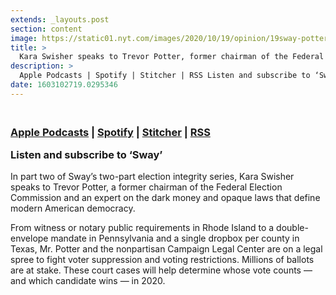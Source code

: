 ```yaml
--- 
extends: _layouts.post 
section: content 
image: https://static01.nyt.com/images/2020/10/19/opinion/19sway-potter-image/19sway-potter-image-facebookJumbo.png 
title: > 
  Kara Swisher speaks to Trevor Potter, former chairman of the Federal Election Commission and expert on American elections - The New York Times 
description: > 
  Apple Podcasts | Spotify | Stitcher | RSS Listen and subscribe to ‘Sway’In part two of Sway’s two-part election integrity series, Kara Swisher speaks to Trevor Potter, a former chairman of the Federal Election Commission and an expert on the dark money and opaque laws that define modern American democracy.From witness or notary public requirements in Rhode Island to a double-envelope mandate in Pennsylvania and a single dropbox per county in Texas, Mr. Potter and the nonpartisan Campaign Legal Center are on a legal spree to fight voter suppression and voting restrictions.Millions of ballots are at stake.These court cases will help determine whose vote counts — and which candidate wins — in 2020. 
date: 1603102719.0295346 
--- 
```

<div><h3 class="css-70ndei e1gnsphs0" id="link-1f9bacba"><span><br><a class="css-1g7m0tk" href="https://podcasts.apple.com/us/podcast/sway/id1528594034" title="" rel="noopener noreferrer" target="_blank">Apple Podcasts</a> | <a class="css-1g7m0tk" href="https://open.spotify.com/show/44fllCS2FTFr2x2kjP9xeT" title="" rel="noopener noreferrer" target="_blank">Spotify</a> | <a class="css-1g7m0tk" href="https://www.stitcher.com/podcast/the-new-york-times/sway" title="" rel="noopener noreferrer" target="_blank">Stitcher</a> | <a class="css-1g7m0tk" href="http://rss.art19.com/sway" title="" rel="noopener noreferrer" target="_blank">RSS</a><p>Listen and subscribe to &#8216;Sway&#8217;</p></span></h3><p class="css-158dogj evys1bk0">In part two of Sway&#8217;s two-part election integrity series, Kara Swisher speaks to Trevor Potter, a former chairman of the Federal Election Commission and an expert on the dark money and opaque laws that define modern American democracy.</p><p class="css-158dogj evys1bk0">From witness or notary public requirements in Rhode Island to a double-envelope mandate in Pennsylvania and a single dropbox per county in Texas, Mr. Potter and the nonpartisan Campaign Legal Center are on a legal spree to fight voter suppression and voting restrictions. Millions of ballots are at stake. These court cases will help determine whose vote counts &#8212; and which candidate wins &#8212; in 2020.</p></div>